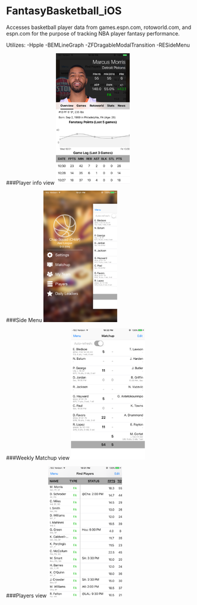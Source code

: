 # FantasyBasketball_iOS
Accesses basketball player data from games.espn.com, rotoworld.com, and espn.com for the purpose of tracking NBA player fantasy performance.

Utilizes:
  -Hpple
  -BEMLineGraph
  -ZFDragableModalTransition
  -RESideMenu

###Player info view
<img src="./Screenshots/Player.png" alt="Drawing" width="200 px"/>

###Side Menu
<img src="./Screenshots/Menu.png" alt="Drawing" width="200 px"/>

###Weekly Matchup view
<img src="./Screenshots/Matchup.png" alt="Drawing" width="200 px"/>

###Players view
<img src="./Screenshots/Players.png" alt="Drawing" width="200 px"/>